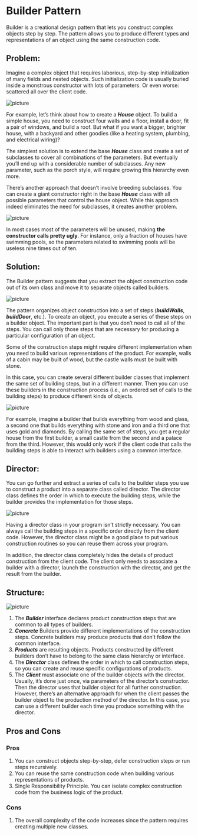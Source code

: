 # Builder Pattern

Builder is a creational design pattern that lets you construct complex objects step by step. The pattern allows you to produce different types and representations of an object using the same construction code.

## Problem:
Imagine a complex object that requires laborious, step-by-step initialization of many fields and nested objects. Such initialization code is usually buried inside a monstrous constructor with lots of parameters. Or even worse: scattered all over the client code.

![picture](../../Resources/builder-problem1.png)

For example, let’s think about how to create a ***House*** object. To build a simple house, you need to construct four walls and a floor, install a door, fit a pair of windows, and build a roof. But what if you want a bigger, brighter house, with a backyard and other goodies (like a heating system, plumbing, and electrical wiring)?

The simplest solution is to extend the base ***House*** class and create a set of subclasses to cover all combinations of the parameters. But eventually you’ll end up with a considerable number of subclasses. Any new parameter, such as the porch style, will require growing this hierarchy even more.

There’s another approach that doesn’t involve breeding subclasses. You can create a giant constructor right in the base ***House*** class with all possible parameters that control the house object. While this approach indeed eliminates the need for subclasses, it creates another problem.

![picture](../../Resources/builder-problem2.png)

In most cases most of the parameters will be unused, making **the constructor calls pretty ugly**. For instance, only a fraction of houses have swimming pools, so the parameters related to swimming pools will be useless nine times out of ten.

## Solution:
The Builder pattern suggests that you extract the object construction code out of its own class and move it to separate objects called builders.

![picture](../../Resources/builder-solution.png)

The pattern organizes object construction into a set of steps (***buildWalls***, ***buildDoor***, etc.). To create an object, you execute a series of these steps on a builder object. The important part is that you don’t need to call all of the steps. You can call only those steps that are necessary for producing a particular configuration of an object.

Some of the construction steps might require different implementation when you need to build various representations of the product. For example, walls of a cabin may be built of wood, but the castle walls must be built with stone.

In this case, you can create several different builder classes that implement the same set of building steps, but in a different manner. Then you can use these builders in the construction process (i.e., an ordered set of calls to the building steps) to produce different kinds of objects.

![picture](../../Resources/builder-comic.png)

For example, imagine a builder that builds everything from wood and glass, a second one that builds everything with stone and iron and a third one that uses gold and diamonds. By calling the same set of steps, you get a regular house from the first builder, a small castle from the second and a palace from the third. However, this would only work if the client code that calls the building steps is able to interact with builders using a common interface.


## Director:
You can go further and extract a series of calls to the builder steps you use to construct a product into a separate class called director. The director class defines the order in which to execute the building steps, while the builder provides the implementation for those steps.

![picture](../../Resources/builder-director.png)

Having a director class in your program isn’t strictly necessary. You can always call the building steps in a specific order directly from the client code. However, the director class might be a good place to put various construction routines so you can reuse them across your program.

In addition, the director class completely hides the details of product construction from the client code. The client only needs to associate a builder with a director, launch the construction with the director, and get the result from the builder.

## Structure:
![picture](../../Resources/builder-structure.png)

1. The ***Builder*** interface declares product construction steps that are common to all types of builders.
2. ***Concrete*** Builders provide different implementations of the construction steps. Concrete builders may produce products that don’t follow the common interface.
3. ***Products*** are resulting objects. Products constructed by different builders don’t have to belong to the same class hierarchy or interface.
4. The ***Director*** class defines the order in which to call construction steps, so you can create and reuse specific configurations of products.
5. The ***Client*** must associate one of the builder objects with the director. Usually, it’s done just once, via parameters of the director’s constructor. Then the director uses that builder object for all further construction. However, there’s an alternative approach for when the client passes the builder object to the production method of the director. In this case, you can use a different builder each time you produce something with the director.

## Pros and Cons
### Pros
1. You can construct objects step-by-step, defer construction steps or run steps recursively.
2. You can reuse the same construction code when building various representations of products.
3. Single Responsibility Principle. You can isolate complex construction code from the business logic of the product.
### Cons
1. The overall complexity of the code increases since the pattern requires creating multiple new classes.
